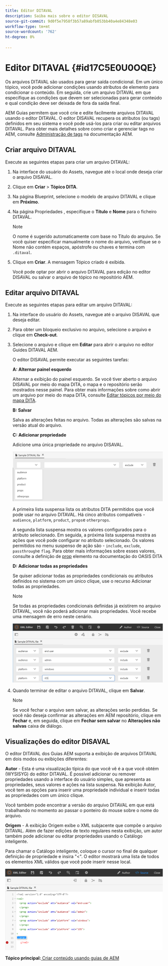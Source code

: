 ```yaml
---
title: Editor DITAVAL
description: Saiba mais sobre o editor DISAVAL
source-git-commit: 9d0f5e7958f3b57a89abfb053bb40a4e84348e03
workflow-type: tm+mt
source-wordcount: '762'
ht-degree: 0%

---
```



# Editor DITAVAL {#id17C5E0U0OQE}

Os arquivos DITAVAL são usados para gerar saída condicional. Em um único tópico, você pode adicionar condições usando atributos de elemento para condicionar o conteúdo. Em seguida, crie um arquivo DITAVAL em que especifique as condições que devem ser selecionadas para gerar conteúdo e qual condição deve ser deixada de fora da saída final.

AEM Guias permitem que você crie e edite facilmente arquivos DITAVAL usando o editor DITAVAL. O editor DISAVAL recupera os atributos \(ou tags\) definidos em seu sistema e você pode usá-los para criar ou editar arquivos DITAVAL. Para obter mais detalhes sobre como criar e gerenciar tags no AEM, consulte [Administração de tags](https://experienceleague.adobe.com/docs/experience-manager-cloud-service/sites/authoring/features/tags.html?lang=en) na documentação AEM.

## Criar arquivo DITAVAL

Execute as seguintes etapas para criar um arquivo DITAVAL:

1. Na interface do usuário do Assets, navegue até o local onde deseja criar o arquivo DISAVAL.

1. Clique em **Criar** \> **Tópico DITA**.

1. Na página Blueprint, selecione o modelo de arquivo DITAVAL e clique em **Próximo**.

1. Na página Propriedades , especifique o **Título** e **Nome** para o ficheiro DITAVAL.

   >[!NOTE]
   >
   > O nome é sugerido automaticamente com base no Título do arquivo. Se você quiser especificar manualmente o nome do arquivo, verifique se o Nome não contém espaços, apóstrofe ou chaves e termina com `.ditaval`.

1. Clique em **Criar**. A mensagem Tópico criado é exibida.

   Você pode optar por abrir o arquivo DITAVAL para edição no editor DISAVAL ou salvar o arquivo de tópico no repositório AEM.


## Editar arquivo DITAVAL

Execute as seguintes etapas para editar um arquivo DITAVAL:

1. Na interface do usuário do Assets, navegue até o arquivo DISAVAL que deseja editar.
1. Para obter um bloqueio exclusivo no arquivo, selecione o arquivo e clique em **Check-out**.
1. Selecione o arquivo e clique em **Editar** para abrir o arquivo no editor Guides DITAVAL AEM.

   O editor DISAVAL permite executar as seguintes tarefas:

   **A: Alternar painel esquerdo**

   Alternar a exibição do painel esquerdo. Se você tiver aberto o arquivo DISAVAL por meio do mapa DITA, o mapa e o repositório serão mostrados nesse painel. Para obter mais informações sobre como abrir um arquivo por meio do mapa DITA, consulte [Editar tópicos por meio do mapa DITA](map-editor-advanced-map-editor.md#id17ACJ0F0FHS).

   **B: Salvar**

   Salva as alterações feitas no arquivo. Todas as alterações são salvas na versão atual do arquivo.

   **C: Adicionar propriedade**

   Adicione uma única propriedade no arquivo DISAVAL.

   ![](images/ditaval-editor-props.png)

   A primeira lista suspensa lista os atributos DITA permitidos que você pode usar no arquivo DITAVAL. Há cinco atributos compatíveis - `audience`, `platform`, `product`, `props`e `otherprops`.

   A segunda lista suspensa mostra os valores configurados para o atributo selecionado. Em seguida, a próxima lista suspensa mostra as ações que você pode configurar no atributo selecionado. Os valores permitidos no menu suspenso de ação são - `include`, `exclude`, `passthrough`e `flag`. Para obter mais informações sobre esses valores, consulte a definição de [prop](http://docs.oasis-open.org/dita/dita/v1.3/errata01/os/complete/part3-all-inclusive/langRef/ditaval/ditaval-prop.html#ditaval-prop) elemento na documentação do OASIS DITA

   **D: Adicionar todas as propriedades**

   Se quiser adicionar todas as propriedades condicionais ou atributos definidos no sistema com um único clique, use o recurso Adicionar todas as propriedades.

   >[!NOTE]
   >
   > Se todas as propriedades condicionais definidas já existirem no arquivo DITAVAL, você não poderá adicionar mais propriedades. Você recebe uma mensagem de erro neste cenário.

   ![](images/ditaval-all-props.png)

1. Quando terminar de editar o arquivo DITAVAL, clique em **Salvar**.

   >[!NOTE]
   >
   > Se você fechar o arquivo sem salvar, as alterações serão perdidas. Se você não deseja confirmar as alterações em AEM repositório, clique em **Fechar** e, em seguida, clique em **Fechar sem salvar** no **Alterações não salvas** caixa de diálogo.


## Visualizações do editor DISAVAL

O editor DITAVAL dos Guias AEM suporta a exibição de arquivos DITAVAL em dois modos ou exibições diferentes:

**Autor** - Esta é uma visualização típica do que você vê é a que você obtém \(WYSISYG\) do editor DITAVAL. É possível adicionar ou remover propriedades usando a interface do usuário simples, que apresenta as propriedades, seus valores e ações na lista suspensa. Na exibição Autor, você tem as opções para inserir uma propriedade individual e inserir todas as propriedades com um único clique.

Você também pode encontrar a versão do arquivo DITAVAL em que está trabalhando no momento ao passar o ponteiro do mouse sobre o nome do arquivo.

**Origem** - A exibição Origem exibe o XML subjacente que compõe o arquivo DITAVAL. Além de fazer edições de texto regulares nesta exibição, um autor também pode adicionar ou editar propriedades usando o Catálogo inteligente.

Para chamar o Catálogo inteligente, coloque o cursor no final de qualquer definição de propriedade e insira &quot;&lt;&quot;. O editor mostrará uma lista de todos os elementos XML válidos que você pode inserir nesse local.

![](images/ditaval-source-view.png)

**Tópico principal:**[ Criar conteúdo usando guias de AEM](authoring-content-xml-doc.md)

